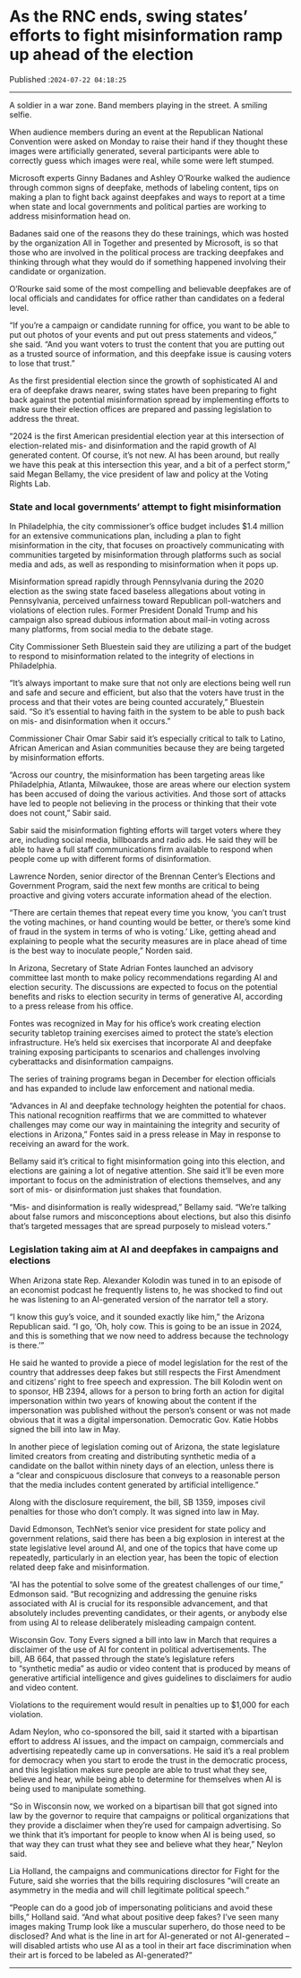 # As the RNC ends, swing states’ efforts to fight misinformation ramp up ahead of the election

Published :`2024-07-22 04:18:25`

---

A soldier in a war zone. Band members playing in the street. A smiling selfie.

When audience members during an event at the Republican National Convention were asked on Monday to raise their hand if they thought these images were artificially generated, several participants were able to correctly guess which images were real, while some were left stumped.

Microsoft experts Ginny Badanes and Ashley O’Rourke walked the audience through common signs of deepfake, methods of labeling content, tips on making a plan to fight back against deepfakes and ways to report at a time when state and local governments and political parties are working to address misinformation head on.

Badanes said one of the reasons they do these trainings, which was hosted by the organization All in Together and presented by Microsoft, is so that those who are involved in the political process are tracking deepfakes and thinking through what they would do if something happened involving their candidate or organization.

O’Rourke said some of the most compelling and believable deepfakes are of local officials and candidates for office rather than candidates on a federal level.

“If you’re a campaign or candidate running for office, you want to be able to put out photos of your events and put out press statements and videos,” she said. “And you want voters to trust the content that you are putting out as a trusted source of information, and this deepfake issue is causing voters to lose that trust.”

As the first presidential election since the growth of sophisticated AI and era of deepfake draws nearer, swing states have been preparing to fight back against the potential misinformation spread by implementing efforts to make sure their election offices are prepared and passing legislation to address the threat.

“2024 is the first American presidential election year at this intersection of election-related mis- and disinformation and the rapid growth of AI generated content. Of course, it’s not new. AI has been around, but really we have this peak at this intersection this year, and a bit of a perfect storm,” said Megan Bellamy, the vice president of law and policy at the Voting Rights Lab.

### State and local governments’ attempt to fight misinformation

In Philadelphia, the city commissioner’s office budget includes $1.4 million for an extensive communications plan, including a plan to fight misinformation in the city, that focuses on proactively communicating with communities targeted by misinformation through platforms such as social media and ads, as well as responding to misinformation when it pops up.

Misinformation spread rapidly through Pennsylvania during the 2020 election as the swing state faced baseless allegations about voting in Pennsylvania, perceived unfairness toward Republican poll-watchers and violations of election rules. Former President Donald Trump and his campaign also spread dubious information about mail-in voting across many platforms, from social media to the debate stage.

City Commissioner Seth Bluestein said they are utilizing a part of the budget to respond to misinformation related to the integrity of elections in Philadelphia.

“It’s always important to make sure that not only are elections being well run and safe and secure and efficient, but also that the voters have trust in the process and that their votes are being counted accurately,” Bluestein said. “So it’s essential to having faith in the system to be able to push back on mis- and disinformation when it occurs.”

Commissioner Chair Omar Sabir said it’s especially critical to talk to Latino, African American and Asian communities because they are being targeted by misinformation efforts.

“Across our country, the misinformation has been targeting areas like Philadelphia, Atlanta, Milwaukee, those are areas where our election system has been accused of doing the various activities. And those sort of attacks have led to people not believing in the process or thinking that their vote does not count,” Sabir said.

Sabir said the misinformation fighting efforts will target voters where they are, including social media, billboards and radio ads. He said they will be able to have a full staff communications firm available to respond when people come up with different forms of disinformation.

Lawrence Norden, senior director of the Brennan Center’s Elections and Government Program, said the next few months are critical to being proactive and giving voters accurate information ahead of the election.

“There are certain themes that repeat every time you know, ‘you can’t trust the voting machines, or hand counting would be better, or there’s some kind of fraud in the system in terms of who is voting.’ Like, getting ahead and explaining to people what the security measures are in place ahead of time is the best way to inoculate people,” Norden said.

In Arizona, Secretary of State Adrian Fontes launched an advisory committee last month to make policy recommendations regarding AI and election security. The discussions are expected to focus on the potential benefits and risks to election security in terms of generative AI, according to a press release from his office.

Fontes was recognized in May for his office’s work creating election security tabletop training exercises aimed to protect the state’s election infrastructure. He’s held six exercises that incorporate AI and deepfake training exposing participants to scenarios and challenges involving cyberattacks and disinformation campaigns.

The series of training programs began in December for election officials and has expanded to include law enforcement and national media.

“Advances in AI and deepfake technology heighten the potential for chaos. This national recognition reaffirms that we are committed to whatever challenges may come our way in maintaining the integrity and security of elections in Arizona,” Fontes said in a press release in May in response to receiving an award for the work.

Bellamy said it’s critical to fight misinformation going into this election, and elections are gaining a lot of negative attention. She said it’ll be even more important to focus on the administration of elections themselves, and any sort of mis- or disinformation just shakes that foundation.

“Mis- and disinformation is really widespread,” Bellamy said. “We’re talking about false rumors and misconceptions about elections, but also this disinfo that’s targeted messages that are spread purposely to mislead voters.”

### Legislation taking aim at AI and deepfakes in campaigns and elections

When Arizona state Rep. Alexander Kolodin was tuned in to an episode of an economist podcast he frequently listens to, he was shocked to find out he was listening to an AI-generated version of the narrator tell a story.

“I know this guy’s voice, and it sounded exactly like him,” the Arizona Republican said. “I go, ‘Oh, holy cow. This is going to be an issue in 2024, and this is something that we now need to address because the technology is there.’”

He said he wanted to provide a piece of model legislation for the rest of the country that addresses deep fakes but still respects the First Amendment and citizens’ right to free speech and expression. The bill Kolodin went on to sponsor, HB 2394, allows for a person to bring forth an action for digital impersonation within two years of knowing about the content if the impersonation was published without the person’s consent or was not made obvious that it was a digital impersonation. Democratic Gov. Katie Hobbs signed the bill into law in May.

In another piece of legislation coming out of Arizona, the state legislature limited creators from creating and distributing synthetic media of a candidate on the ballot within ninety days of an election, unless there is a “clear and conspicuous disclosure that conveys to a reasonable person that the media includes content generated by artificial intelligence.”

Along with the disclosure requirement, the bill, SB 1359, imposes civil penalties for those who don’t comply. It was signed into law in May.

David Edmonson, TechNet’s senior vice president for state policy and government relations, said there has been a big explosion in interest at the state legislative level around AI, and one of the topics that have come up repeatedly, particularly in an election year, has been the topic of election related deep fake and misinformation.

“AI has the potential to solve some of the greatest challenges of our time,” Edmonson said. “But recognizing and addressing the genuine risks associated with AI is crucial for its responsible advancement, and that absolutely includes preventing candidates, or their agents, or anybody else from using AI to release deliberately misleading campaign content.

Wisconsin Gov. Tony Evers signed a bill into law in March that requires a disclaimer of the use of AI for content in political advertisements. The bill, AB 664, that passed through the state’s legislature refers to “synthetic media” as audio or video content that is produced by means of generative artificial intelligence and gives guidelines to disclaimers for audio and video content.

Violations to the requirement would result in penalties up to $1,000 for each violation.

Adam Neylon, who co-sponsored the bill, said it started with a bipartisan effort to address AI issues, and the impact on campaign, commercials and advertising repeatedly came up in conversations. He said it’s a real problem for democracy when you start to erode the trust in the democratic process, and this legislation makes sure people are able to trust what they see, believe and hear, while being able to determine for themselves when AI is being used to manipulate something.

“So in Wisconsin now, we worked on a bipartisan bill that got signed into law by the governor to require that campaigns or political organizations that they provide a disclaimer when they’re used for campaign advertising. So we think that it’s important for people to know when AI is being used, so that way they can trust what they see and believe what they hear,” Neylon said.

Lia Holland, the campaigns and communications director for Fight for the Future, said she worries that the bills requiring disclosures “will create an asymmetry in the media and will chill legitimate political speech.”

“People can do a good job of impersonating politicians and avoid these bills,” Holland said. “And what about positive deep fakes? I’ve seen many images making Trump look like a muscular superhero, do those need to be disclosed? And what is the line in art for AI-generated or not AI-generated – will disabled artists who use AI as a tool in their art face discrimination when their art is forced to be labeled as AI-generated?”

---

